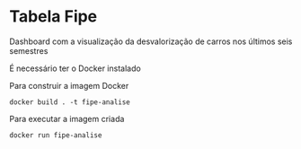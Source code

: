 # Tabela Fipe
Dashboard com a visualização da desvalorização de carros nos últimos seis semestres

É necessário ter o Docker instalado

Para construir a imagem Docker

```
docker build . -t fipe-analise
```

Para executar a imagem criada
```
docker run fipe-analise
```
